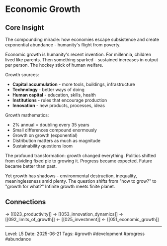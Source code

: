 # Economic Growth

## Core Insight
The compounding miracle: how economies escape subsistence and create exponential abundance - humanity's flight from poverty.

Economic growth is humanity's recent invention. For millennia, children lived like parents. Then something sparked - sustained increases in output per person. The hockey stick of human welfare.

Growth sources:
- **Capital accumulation** - more tools, buildings, infrastructure
- **Technology** - better ways of doing
- **Human capital** - education, skills, health
- **Institutions** - rules that encourage production
- **Innovation** - new products, processes, ideas

Growth mathematics:
- 2% annual = doubling every 35 years
- Small differences compound enormously
- Growth on growth (exponential)
- Distribution matters as much as magnitude
- Sustainability questions loom

The profound transformation: growth changed everything. Politics shifted from dividing fixed pie to growing it. Progress became expected. Future became better than past.

Yet growth has shadows - environmental destruction, inequality, meaninglessness amid plenty. The question shifts from "how to grow?" to "growth for what?" Infinite growth meets finite planet.

## Connections
→ [[023_productivity]]
→ [[053_innovation_dynamics]]
→ [[092_limits_of_growth]]
← [[025_investment]]
← [[051_economic_growth]]

---
Level: L5
Date: 2025-06-21
Tags: #growth #development #progress #abundance